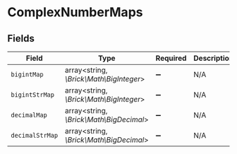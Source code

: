 # ComplexNumberMaps


## Fields

| Field                                   | Type                                    | Required                                | Description                             |
| --------------------------------------- | --------------------------------------- | --------------------------------------- | --------------------------------------- |
| `bigintMap`                             | array<string, *\Brick\Math\BigInteger*> | :heavy_minus_sign:                      | N/A                                     |
| `bigintStrMap`                          | array<string, *\Brick\Math\BigInteger*> | :heavy_minus_sign:                      | N/A                                     |
| `decimalMap`                            | array<string, *\Brick\Math\BigDecimal*> | :heavy_minus_sign:                      | N/A                                     |
| `decimalStrMap`                         | array<string, *\Brick\Math\BigDecimal*> | :heavy_minus_sign:                      | N/A                                     |